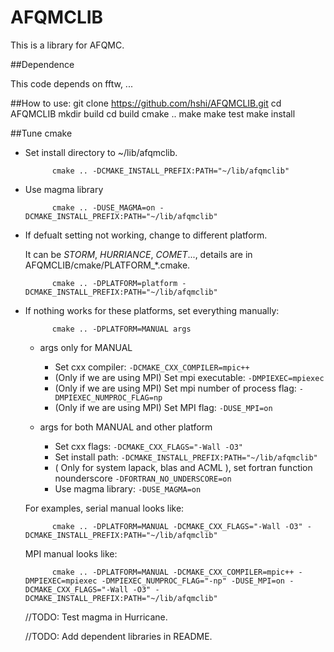 # AFQMCLIB

This is a library for AFQMC.

##Dependence

This code depends on fftw, ...

##How to use:
    git clone https://github.com/hshi/AFQMCLIB.git
    cd AFQMCLIB
    mkdir build
    cd build
    cmake ..
    make
    make test
    make install


##Tune cmake
- Set install directory to ~/lib/afqmclib.

            cmake .. -DCMAKE_INSTALL_PREFIX:PATH="~/lib/afqmclib"

- Use magma library

            cmake .. -DUSE_MAGMA=on -DCMAKE_INSTALL_PREFIX:PATH="~/lib/afqmclib"

- If defualt setting not working, change to different platform.

  It can be _STORM_, _HURRIANCE_, _COMET_..., details are in AFQMCLIB/cmake/PLATFORM_*.cmake.

            cmake .. -DPLATFORM=platform -DCMAKE_INSTALL_PREFIX:PATH="~/lib/afqmclib"

- If nothing works for these platforms, set everything manually:

            cmake .. -DPLATFORM=MANUAL args

  - args only for MANUAL
      - Set cxx compiler: `-DCMAKE_CXX_COMPILER=mpic++`
      - (Only if we are using MPI) Set mpi executable: `-DMPIEXEC=mpiexec`
      - (Only if we are using MPI) Set mpi number of process flag: `-DMPIEXEC_NUMPROC_FLAG=np`
      - (Only if we are using MPI) Set MPI flag: `-DUSE_MPI=on`

  - args for both MANUAL and other platform
      - Set cxx flags: `-DCMAKE_CXX_FLAGS="-Wall -O3"`
      - Set install path: `-DCMAKE_INSTALL_PREFIX:PATH="~/lib/afqmclib"`
      - ( Only for system lapack, blas and ACML ), set fortran function nounderscore `-DFORTRAN_NO_UNDERSCORE=on`
      - Use magma library: `-DUSE_MAGMA=on`

  For examples, serial manual looks like:

            cmake .. -DPLATFORM=MANUAL -DCMAKE_CXX_FLAGS="-Wall -O3" -DCMAKE_INSTALL_PREFIX:PATH="~/lib/afqmclib"

  MPI manual looks like:

            cmake .. -DPLATFORM=MANUAL -DCMAKE_CXX_COMPILER=mpic++ -DMPIEXEC=mpiexec -DMPIEXEC_NUMPROC_FLAG="-np" -DUSE_MPI=on -DCMAKE_CXX_FLAGS="-Wall -O3" -DCMAKE_INSTALL_PREFIX:PATH="~/lib/afqmclib"

  //TODO: Test magma in Hurricane.

  //TODO: Add dependent libraries in README.